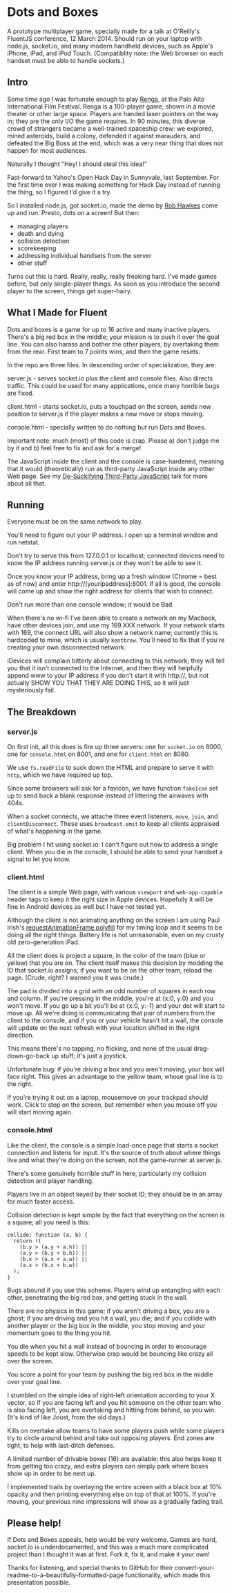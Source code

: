# Dots and Boxes

A prototype multiplayer game, specially made for a talk at O'Reilly's FluentJS conference, 12 March 2014. Should run on your laptop with node.js, socket.io, and many modern handheld devices, such as Apple's iPhone, iPad, and iPod Touch.  (Compatiblity note: the Web browser on each handset must be able to handle sockets.)

## Intro

Some time ago I was fortunate enough to play [Renga](http://wallfour.co.uk/announce/renga/), at the Palo Alto International Film Festival.  Renga is a 100-player game, shown in a movie theater or other large space.  Players are handed laser pointers on the way in; they are the only I/O the game requires. In 90 minutes, this diverse crowd of strangers became a well-trained spaceship crew: we explored, mined asteroids, build a colony, defended it against marauders, and defeated the Big Boss at the end, which was a very near thing that does not happen for most audiences.

Naturally I thought "Hey! I should steal this idea!"

Fast-forward to Yahoo's Open Hack Day in Sunnyvale, last September. For the first time ever I was making something for Hack Day instead of running the thing, so I figured I'd give it a try.

So I installed node.js, got socket.io, made the demo by [Rob Hawkes](http://rawkes.com/articles/creating-a-real-time-multiplayer-game-with-websockets-and-node.html) come up and run.  Presto, dots on a screen!  But then:

* managing players
* death and dying
* collision detection
* scorekeeping
* addressing individual handsets from the server
* other stuff

Turns out this is hard.  Really, really, really freaking hard.  I've made games before, but only single-player things.  As soon as you introduce the second player to the screen, things get super-hairy.

## What I Made for Fluent

Dots and boxes is a game for up to 16 active and many inactive players.  There's a big red box in the middle; your mission is to push it over the goal line.  You can also harass and bother the other players, by overtaking them from the rear.  First team to 7 points wins, and then the game resets.

In the repo are three files.  In descending order of specialization, they are:

server.js - serves socket.io plus the client and console files.  Also directs traffic.  This could be used for many applications, once many horrible bugs are fixed.

client.html - starts socket.io, puts a touchpad on the screen, sends new position to server.js if the player makes a new move or stops moving.

console.html - specially written to do nothing but run Dots and Boxes.

Important note: much (most) of this code is crap.  Please a) don't judge me by it and b) feel free to fix and ask for a merge!

The JavaScript inside the client and the console is case-hardened, meaning that it would (theoretically) run as third-party JavaScript inside any other Web page.  See my [De-Suckifying Third-Party JavaScript](https://github.com/kentbrew/desuckify) talk for more about all that.

## Running

Everyone must be on the same network to play.  

You'll need to figure out your IP address. I open up a terminal window and run netstat. 

Don't try to serve this from 127.0.0.1 or localhost; connected devices need to know the IP address running server.js or they won't be able to see it.

Once you know your IP address, bring up a fresh window (Chrome = best as of now) and enter http://[youripaddress]:8001.  If all is good, the console will come up and show the right address for clients that wish to connect.  

Don't run more than one console window; it would be Bad.

When there's no wi-fi I've been able to create a network on my Macbook, have other devices join, and use my 169.XXX network.  If your network starts with 169, the connect URL will also show a network name; currently this is hardcoded to mine, which is usually `kentbrew`.  You'll need to fix that if you're creating your own disconnected network. 

iDevices will complain bitterly about connecting to this network; they will tell you that it isn't connected to the Internet, and then they will helpfully append www to your IP address if you don't start it with http://, but not actually SHOW YOU THAT THEY ARE DOING THIS, so it will just mysteriously fail.

## The Breakdown

### server.js

On first init, all this does is fire up three servers: one for `socket.io` on 8000, one for `console.html` on 8001, and one for `client.html` on 8080.  

We use `fs.readFile` to suck down the HTML and prepare to serve it with `http`, which we have required up top.  

Since some browsers will ask for a favicon, we have function `fakeIcon` set up to send back a blank response instead of littering the airwaves with 404s.

When a socket connects, we attache three event listeners, `move`, `join`, and `clientDisconnect`.  These uses `broadcast.emit` to keep all clients appraised of what's happening in the game.

Big problem I hit using socket.io: I can't figure out how to address a single client. When you die in the console, I should be able to send your handset a signal to let you know.

### client.html

The client is a simple Web page, with various `viewport` and `web-app-capable` header tags to keep it the right size in Apple devices.  Hopefully it will be fine in Android devices as well but I have not tested yet.

Although the client is not animating anything on the screen I am using Paul Irish's [requestAnimationFrame polyfill](http://www.paulirish.com/2011/requestanimationframe-for-smart-animating/) for my timing loop and it seems to be doing all the right things.  Battery life is not unreasonable, even on my crusty old zero-generation iPad.

All the client does is project a square, in the color of the team (blue or yellow) that you are on.  The client itself makes this decision by modding the ID that socket.io assigns; if you want to be on the other team, reload the page.  (Crude, right? I warned you it was crude.)

The pad is divided into a grid with an odd number of squares in each row and column. If you're pressing in the middle, you're at {x:0, y:0} and you won't move. If you go up a bit you'll be at  {x:0, y:-1} and your dot will start to move up.  All we're doing is communicating that pair of numbers from the client to the console, and if you or your vehicle hasn't hit a wall, the console will update on the next refresh with your location shifted in the right direction.  

This means there's no tapping, no flicking, and none of the usual drag-down-go-back up stuff; it's just a joystick.

Unfortunate bug: if you're driving a box and you aren't moving, your box will face right. This gives an advantage to the yellow team, whose goal line is to the right.

If you're trying it out on a laptop, mousemove on your trackpad should work. Click to stop on the screen, but remember when you mouse off you will start moving again.

### console.html

Like the client, the console is a simple load-once page that starts a socket connection and listens for input. It's the source of truth about where things live and what they're doing on the screen, not the game-runner at server.js.

There's some genuinely horrible stuff in here, particularly my collision detection and player handling.  

Players live in an object keyed by their socket ID; they should be in an array for much faster access. 

Collision detection is kept simple by the fact that everything on the screen is a square; all you need is this:

    collide: function (a, b) {
      return !(
        (b.y > (a.y + a.h)) ||
        (a.y > (b.y + b.h)) ||
        (b.x > (a.x + a.w)) ||
        (a.x > (b.x + b.w))
      );
    }
    
Bugs abound if you use this scheme.  Players wind up entangling with each other, penetrating the big red box, and getting stuck in the wall. 
    
There are no physics in this game; if you aren't driving a box, you are a ghost; if you are driving and you hit a wall, you die; and if you collide with another player or the big box in the middle, you stop moving and your momentum goes to the thing you hit.

You die when you hit a wall instead of bouncing in order to encourage speeds to be kept slow.  Otherwise crap would be bouncing like crazy all over the screen.

You score a point for your team by pushing the big red box in the middle over your goal line.  

I stumbled on the simple idea of right-left orientation according to your X vector, so if you are facing left and you hit someone on the other team who is also facing left, you are overtaking and hitting from behind, so you win.  (It's kind of like Joust, from the old days.)

Kills on overtake allow teams to have some players push while some players try to circle around behind and take out opposing players.  End zones are tight, to help with last-ditch defenses.

A limited number of drivable boxes (16) are available; this also helps keep it from getting too crazy, and extra players can simply park where boxes show up in order to be next up.

I implemented trails by overlaying the entire screen with a black box at 10% opacity and then printing everything else on top of that at 100%. If you're moving, your previous nine impressions will show as a gradually fading trail.

## Please help!

If Dots and Boxes appeals, help would be very welcome.  Games are hard, socket.io is underdocumented, and this was a much more complicated project than I thought it was at first.  Fork it, fix it, and make it your own!  

Thanks for listening, and special thanks to GitHub for their convert-your-readme-to-a-beautifully-formatted-page functionality, which made this presentation possible.

